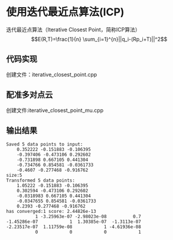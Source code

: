 # 使用迭代最近点算法(ICP)  
迭代最近点算法（Iterative Closest Point，简称ICP算法）  
$$E(R,T)=\frac{1}{n} \sum_{i=1}^{n}||q_i-(Rp_i+T)||^2$$

## 代码实现  
创建文件：iterative_closest_point.cpp

## 配准多对点云 
创建文件:iterative_closest_point_mu.cpp

## 输出结果  
```
Saved 5 data points to input:
    0.352222 -0.151883 -0.106395
    -0.397406 -0.473106 0.292602
    -0.731898 0.667105 0.441304
    -0.734766 0.854581 -0.0361733
    -0.4607 -0.277468 -0.916762
size:5
Transformed 5 data points:
    1.05222 -0.151883 -0.106395
    0.302594 -0.473106 0.292602
    -0.0318983 0.667105 0.441304
    -0.0347655 0.854581 -0.0361733
    0.2393 -0.277468 -0.916762
has converged:1 score: 2.44826e-13
           1 -3.25963e-07 -2.98023e-08          0.7
-1.45286e-07            1  1.30385e-07  -1.3113e-07
-2.23517e-07  1.11759e-08            1 -4.61936e-08
           0            0            0            1
```